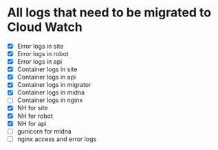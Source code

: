 # All logs that need to be migrated to Cloud Watch

- [x] Error logs in site
- [x] Error logs in robot
- [x] Error logs in api
- [x] Container logs in site
- [x] Container logs in api
- [x] Container logs in migrator
- [x] Container logs in midna
- [ ] Container logs in nginx
- [x] NH for site
- [x] NH for robot
- [x] NH for api
- [ ] gunicorn for midna
- [ ] nginx access and error logs
